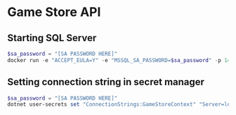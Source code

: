 # Game Store API

## Starting SQL Server

```powershell
$sa_password = "[SA PASSWORD HERE]"
docker run -e "ACCEPT_EULA=Y" -e "MSSQL_SA_PASSWORD=$sa_password" -p 1433:1433 -v sqlvolume:/var/opt/mssql -d --rm --name mssql mcr.microsoft.com/mssql/server:2022-latest
```

## Setting connection string in secret manager

```powershell
$sa_password = "[SA PASSWORD HERE]"
dotnet user-secrets set "ConnectionStrings:GameStoreContext" "Server=localhost; Database=GameStore; UserId=sa; password=$sa_password; TrustServerCertificate=True"
```
